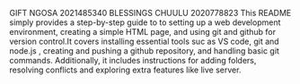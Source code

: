 GIFT NGOSA 2021485340
BLESSINGS CHUULU 2020778823
This README simply provides a step-by-step guide to to setting up a web development environment, creating a simple HTML page, and using git and github for version control.It covers installing essential tools suc as VS code, git and node.js , creating and pushing a github repository, and handling basic git commands. Additionally, it includes instructions for adding folders, resolving conflicts and exploring extra features like live server.
